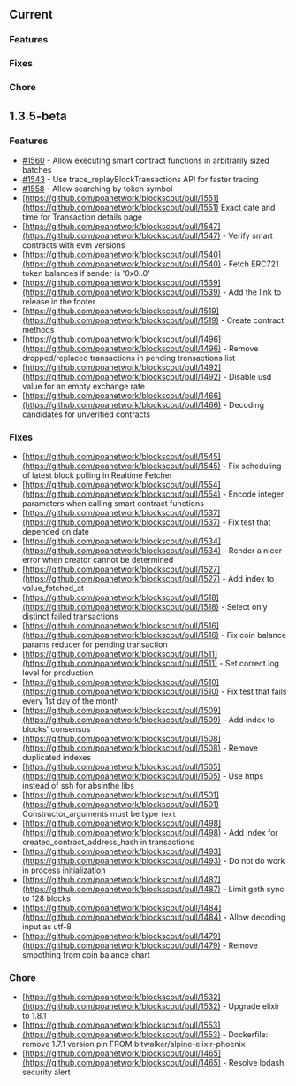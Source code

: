 ## Current

### Features

### Fixes

### Chore

## 1.3.5-beta

### Features

 - [#1560](https://github.com/poanetwork/blockscout/pull/1560) - Allow executing smart contract functions in arbitrarily sized batches
 - [#1543](https://github.com/poanetwork/blockscout/pull/1543) - Use trace_replayBlockTransactions API for faster tracing
 - [#1558](https://github.com/poanetwork/blockscout/pull/1558) - Allow searching by token symbol
 - [https://github.com/poanetwork/blockscout/pull/1551](https://github.com/poanetwork/blockscout/pull/1551) Exact date and time for Transaction details page
 - [https://github.com/poanetwork/blockscout/pull/1547](https://github.com/poanetwork/blockscout/pull/1547) - Verify smart contracts with evm versions
 - [https://github.com/poanetwork/blockscout/pull/1540](https://github.com/poanetwork/blockscout/pull/1540) - Fetch ERC721 token balances if sender is '0x0..0'
 - [https://github.com/poanetwork/blockscout/pull/1539](https://github.com/poanetwork/blockscout/pull/1539) - Add the link to release in the footer
- [https://github.com/poanetwork/blockscout/pull/1519](https://github.com/poanetwork/blockscout/pull/1519) - Create contract methods
 - [https://github.com/poanetwork/blockscout/pull/1496](https://github.com/poanetwork/blockscout/pull/1496) - Remove dropped/replaced transactions in pending transactions list
 - [https://github.com/poanetwork/blockscout/pull/1492](https://github.com/poanetwork/blockscout/pull/1492) - Disable usd value for an empty exchange rate
 - [https://github.com/poanetwork/blockscout/pull/1466](https://github.com/poanetwork/blockscout/pull/1466) - Decoding candidates for unverified contracts

### Fixes
 - [https://github.com/poanetwork/blockscout/pull/1545](https://github.com/poanetwork/blockscout/pull/1545) - Fix scheduling of latest block polling in Realtime Fetcher
 - [https://github.com/poanetwork/blockscout/pull/1554](https://github.com/poanetwork/blockscout/pull/1554) - Encode integer parameters when calling smart contract functions
- [https://github.com/poanetwork/blockscout/pull/1537](https://github.com/poanetwork/blockscout/pull/1537) - Fix test that depended on date
- [https://github.com/poanetwork/blockscout/pull/1534](https://github.com/poanetwork/blockscout/pull/1534) - Render a nicer error when creator cannot be determined
- [https://github.com/poanetwork/blockscout/pull/1527](https://github.com/poanetwork/blockscout/pull/1527) - Add index to value_fetched_at
- [https://github.com/poanetwork/blockscout/pull/1518](https://github.com/poanetwork/blockscout/pull/1518) - Select only distinct failed transactions
 - [https://github.com/poanetwork/blockscout/pull/1516](https://github.com/poanetwork/blockscout/pull/1516) - Fix coin balance params reducer for pending transaction
 - [https://github.com/poanetwork/blockscout/pull/1511](https://github.com/poanetwork/blockscout/pull/1511) - Set correct log level for production
 - [https://github.com/poanetwork/blockscout/pull/1510](https://github.com/poanetwork/blockscout/pull/1510) - Fix test that fails every 1st day of the month
- [https://github.com/poanetwork/blockscout/pull/1509](https://github.com/poanetwork/blockscout/pull/1509) - Add index to blocks' consensus
 - [https://github.com/poanetwork/blockscout/pull/1508](https://github.com/poanetwork/blockscout/pull/1508) - Remove duplicated indexes
 - [https://github.com/poanetwork/blockscout/pull/1505](https://github.com/poanetwork/blockscout/pull/1505) - Use https instead of ssh for absinthe libs
 - [https://github.com/poanetwork/blockscout/pull/1501](https://github.com/poanetwork/blockscout/pull/1501) - Constructor_arguments must be type `text`
 - [https://github.com/poanetwork/blockscout/pull/1498](https://github.com/poanetwork/blockscout/pull/1498) - Add index for created_contract_address_hash in transactions
 - [https://github.com/poanetwork/blockscout/pull/1493](https://github.com/poanetwork/blockscout/pull/1493) - Do not do work in process initialization
 - [https://github.com/poanetwork/blockscout/pull/1487](https://github.com/poanetwork/blockscout/pull/1487) - Limit geth sync to 128 blocks
 - [https://github.com/poanetwork/blockscout/pull/1484](https://github.com/poanetwork/blockscout/pull/1484) - Allow decoding input as utf-8
 - [https://github.com/poanetwork/blockscout/pull/1479](https://github.com/poanetwork/blockscout/pull/1479) - Remove smoothing from coin balance chart

### Chore
 - [https://github.com/poanetwork/blockscout/pull/1532](https://github.com/poanetwork/blockscout/pull/1532) - Upgrade elixir to 1.8.1
- [https://github.com/poanetwork/blockscout/pull/1553](https://github.com/poanetwork/blockscout/pull/1553) - Dockerfile: remove 1.7.1 version pin FROM bitwalker/alpine-elixir-phoenix
- [https://github.com/poanetwork/blockscout/pull/1465](https://github.com/poanetwork/blockscout/pull/1465) - Resolve lodash security alert